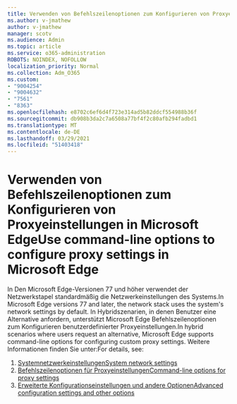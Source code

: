 ```yaml
---
title: Verwenden von Befehlszeilenoptionen zum Konfigurieren von Proxyeinstellungen in Microsoft Edge
ms.author: v-jmathew
author: v-jmathew
manager: scotv
ms.audience: Admin
ms.topic: article
ms.service: o365-administration
ROBOTS: NOINDEX, NOFOLLOW
localization_priority: Normal
ms.collection: Adm_O365
ms.custom:
- "9004254"
- "9004632"
- "7561"
- "8363"
ms.openlocfilehash: e8702c6ef6d4f723e314ad5b82ddcf554988b36f
ms.sourcegitcommit: db908b3da2c7a6508a77bf4f2c80afb294fadbd1
ms.translationtype: MT
ms.contentlocale: de-DE
ms.lasthandoff: 03/29/2021
ms.locfileid: "51403418"
---
```

# <a name="use-command-line-options-to-configure-proxy-settings-in-microsoft-edge"></a><span data-ttu-id="2de60-102">Verwenden von Befehlszeilenoptionen zum Konfigurieren von Proxyeinstellungen in Microsoft Edge</span><span class="sxs-lookup"><span data-stu-id="2de60-102">Use command-line options to configure proxy settings in Microsoft Edge</span></span>

<span data-ttu-id="2de60-103">In Den Microsoft Edge-Versionen 77 und höher verwendet der Netzwerkstapel standardmäßig die Netzwerkeinstellungen des Systems.</span><span class="sxs-lookup"><span data-stu-id="2de60-103">In Microsoft Edge versions 77 and later, the network stack uses the system's network settings by default.</span></span> <span data-ttu-id="2de60-104">In Hybridszenarien, in denen Benutzer eine Alternative anfordern, unterstützt Microsoft Edge Befehlszeilenoptionen zum Konfigurieren benutzerdefinierter Proxyeinstellungen.</span><span class="sxs-lookup"><span data-stu-id="2de60-104">In hybrid scenarios where users request an alternative, Microsoft Edge supports command-line options for configuring custom proxy settings.</span></span> <span data-ttu-id="2de60-105">Weitere Informationen finden Sie unter:</span><span class="sxs-lookup"><span data-stu-id="2de60-105">For details, see:</span></span>

1. [<span data-ttu-id="2de60-106">Systemnetzwerkeinstellungen</span><span class="sxs-lookup"><span data-stu-id="2de60-106">System network settings</span></span>](https://go.microsoft.com/fwlink/?linkid=2133962)
2. [<span data-ttu-id="2de60-107">Befehlszeilenoptionen für Proxyeinstellungen</span><span class="sxs-lookup"><span data-stu-id="2de60-107">Command-line options for proxy settings</span></span>](https://go.microsoft.com/fwlink/?linkid=2134292)
3. [<span data-ttu-id="2de60-108">Erweiterte Konfigurationseinstellungen und andere Optionen</span><span class="sxs-lookup"><span data-stu-id="2de60-108">Advanced configuration settings and other options</span></span>](https://go.microsoft.com/fwlink/?linkid=2134293)

